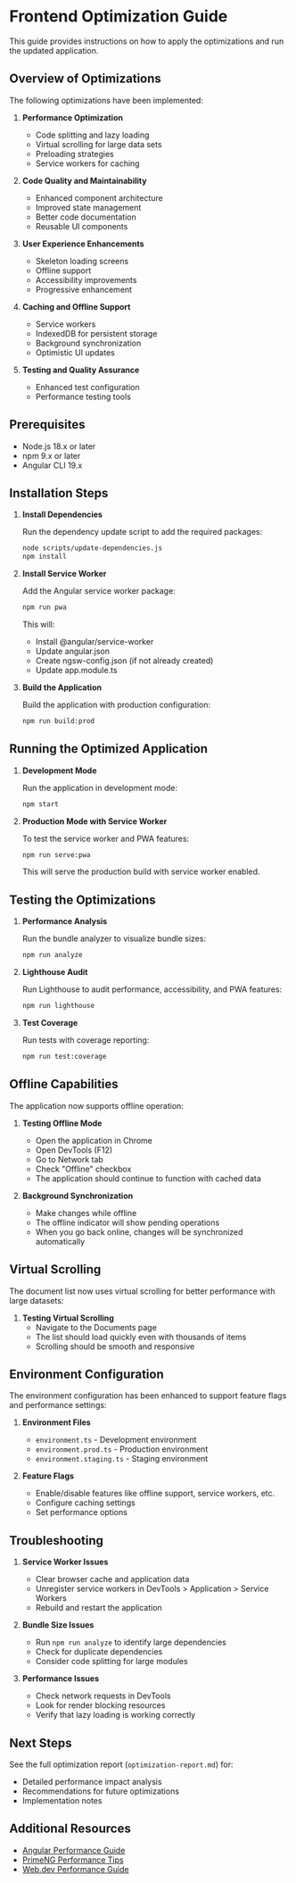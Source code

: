 # Frontend Optimization Guide

This guide provides instructions on how to apply the optimizations and run the updated application.

## Overview of Optimizations

The following optimizations have been implemented:

1. **Performance Optimization**
   - Code splitting and lazy loading
   - Virtual scrolling for large data sets
   - Preloading strategies
   - Service workers for caching

2. **Code Quality and Maintainability**
   - Enhanced component architecture
   - Improved state management
   - Better code documentation
   - Reusable UI components

3. **User Experience Enhancements**
   - Skeleton loading screens
   - Offline support
   - Accessibility improvements
   - Progressive enhancement

4. **Caching and Offline Support**
   - Service workers
   - IndexedDB for persistent storage
   - Background synchronization
   - Optimistic UI updates

5. **Testing and Quality Assurance**
   - Enhanced test configuration
   - Performance testing tools

## Prerequisites

- Node.js 18.x or later
- npm 9.x or later
- Angular CLI 19.x

## Installation Steps

1. **Install Dependencies**

   Run the dependency update script to add the required packages:

   ```bash
   node scripts/update-dependencies.js
   npm install
   ```

2. **Install Service Worker**

   Add the Angular service worker package:

   ```bash
   npm run pwa
   ```

   This will:
   - Install @angular/service-worker
   - Update angular.json
   - Create ngsw-config.json (if not already created)
   - Update app.module.ts

3. **Build the Application**

   Build the application with production configuration:

   ```bash
   npm run build:prod
   ```

## Running the Optimized Application

1. **Development Mode**

   Run the application in development mode:

   ```bash
   npm start
   ```

2. **Production Mode with Service Worker**

   To test the service worker and PWA features:

   ```bash
   npm run serve:pwa
   ```

   This will serve the production build with service worker enabled.

## Testing the Optimizations

1. **Performance Analysis**

   Run the bundle analyzer to visualize bundle sizes:

   ```bash
   npm run analyze
   ```

2. **Lighthouse Audit**

   Run Lighthouse to audit performance, accessibility, and PWA features:

   ```bash
   npm run lighthouse
   ```

3. **Test Coverage**

   Run tests with coverage reporting:

   ```bash
   npm run test:coverage
   ```

## Offline Capabilities

The application now supports offline operation:

1. **Testing Offline Mode**
   - Open the application in Chrome
   - Open DevTools (F12)
   - Go to Network tab
   - Check "Offline" checkbox
   - The application should continue to function with cached data

2. **Background Synchronization**
   - Make changes while offline
   - The offline indicator will show pending operations
   - When you go back online, changes will be synchronized automatically

## Virtual Scrolling

The document list now uses virtual scrolling for better performance with large datasets:

1. **Testing Virtual Scrolling**
   - Navigate to the Documents page
   - The list should load quickly even with thousands of items
   - Scrolling should be smooth and responsive

## Environment Configuration

The environment configuration has been enhanced to support feature flags and performance settings:

1. **Environment Files**
   - `environment.ts` - Development environment
   - `environment.prod.ts` - Production environment
   - `environment.staging.ts` - Staging environment

2. **Feature Flags**
   - Enable/disable features like offline support, service workers, etc.
   - Configure caching settings
   - Set performance options

## Troubleshooting

1. **Service Worker Issues**
   - Clear browser cache and application data
   - Unregister service workers in DevTools > Application > Service Workers
   - Rebuild and restart the application

2. **Bundle Size Issues**
   - Run `npm run analyze` to identify large dependencies
   - Check for duplicate dependencies
   - Consider code splitting for large modules

3. **Performance Issues**
   - Check network requests in DevTools
   - Look for render blocking resources
   - Verify that lazy loading is working correctly

## Next Steps

See the full optimization report (`optimization-report.md`) for:
- Detailed performance impact analysis
- Recommendations for future optimizations
- Implementation notes

## Additional Resources

- [Angular Performance Guide](https://angular.io/guide/performance-optimization)
- [PrimeNG Performance Tips](https://www.primefaces.org/primeng/showcase/#/documentation)
- [Web.dev Performance Guide](https://web.dev/fast/)